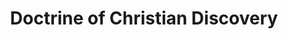 ---
sitemap: false
title: "Doctrine of Christian Discovery"
redirect_to: https://goodfaithmedia.org/doctrine-of-christian-discovery/
permalink: /s/short/
---